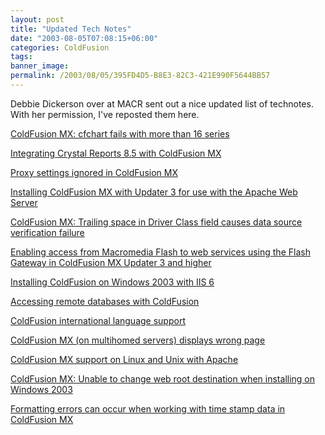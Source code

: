 ```yaml
---
layout: post
title: "Updated Tech Notes"
date: "2003-08-05T07:08:15+06:00"
categories: ColdFusion 
tags: 
banner_image: 
permalink: /2003/08/05/395FD4D5-B8E3-82C3-421E990F5644BB57
---
```


Debbie Dickerson over at MACR sent out a nice updated list of technotes. With her permission, I've reposted them here.

<a href="http://www.macromedia.com/support/coldfusion/ts/documents/cfchart_max_series.htm">ColdFusion MX: cfchart fails with more than 16 series</a>

<a href="http://www.macromedia.com/support/coldfusion/ts/documents/cfmx_crystal85.htm">Integrating Crystal Reports 8.5 with ColdFusion MX</a>

<a href="http://www.macromedia.com/support/coldfusion/ts/documents/cfmx_proxy_setting.htm">Proxy settings ignored in ColdFusion MX</a>

<a href="http://www.macromedia.com/support/coldfusion/ts/documents/cfmx_u3_install_apache.htm">
Installing ColdFusion MX with Updater 3 for use with the Apache Web Server</a>

<a href="http://www.macromedia.com/support/coldfusion/ts/documents/driver_class_space.htm">ColdFusion MX: Trailing space in Driver Class field causes data source verification failure</a>

<a href="http://www.macromedia.com/support/coldfusion/ts/documents/enable_flash_webservices.htm">Enabling access from Macromedia Flash to web services using the Flash Gateway in ColdFusion MX Updater 3 and higher</a>

<a href="http://www.macromedia.com/support/coldfusion/ts/documents/install_cf_win2003.htm">Installing ColdFusion on Windows 2003 with IIS 6</a>

<a href="http://www.macromedia.com/support/coldfusion/ts/documents/tn17010.htm">Accessing remote databases with ColdFusion</a>

<a href="http://www.macromedia.com/support/coldfusion/ts/documents/tn17658.htm">ColdFusion international language support</a>

<a href="http://www.macromedia.com/support/coldfusion/ts/documents/tn18258.htm">ColdFusion MX (on multihomed servers) displays wrong page</a>

<a href="http://www.macromedia.com/support/coldfusion/ts/documents/tn18340.htm">ColdFusion MX support on Linux and Unix with Apache</a>

<a href="http://www.macromedia.com/support/coldfusion/ts/documents/win2003_path_error.htm">ColdFusion MX: Unable to change web root destination when installing on Windows 2003</a>

<a href="http://www.macromedia.com/support/coldfusion/ts/documents/tn18324.htm">Formatting errors can occur when working with time stamp data in ColdFusion MX</a>